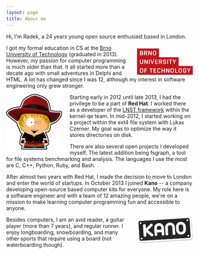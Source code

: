 ```yaml
---
layout: page
title: About me 
---
```


Hi, I'm Radek, a 24 years young open source enthusiast based in London.

<figure style="width: 30%; float: right; margin: 10px 0px 0px 20px;">
	<a href="/assets/images/vut_logo.png">
        <img src="/assets/images/vut_logo.png" alt="Logo of my university">
    </a>
</figure>

I got my formal education in CS at the
[Brno University of Technology](http://www.fit.vutbr.cz/.en)
(graduated in 2013). However, my passion for computer programming is much
older than that. It all started more than a decate ago with small adventures
in Delphi and HTML. A lot has changed since I was 12, although my interest
in software engineering only grew stronger.

<figure style="width: 30%; float: left; margin: 0px 20px 0px 0px;">
	<a href="/assets/images/redhat.png">
        <img src="/assets/images/redhat.png" alt="My Red Hat Avatar">
    </a>
</figure>

Starting early in 2012 until late 2013, I had the privilege to be a part of
**Red Hat**. I worked there as a developer of the
[LNST framework](http://www.lnst-project.org) within the kernel-qe team.
In mid-2012, I started working on a project within the ext4 file system with
Lukas Czerner. My goal was to optimize the way it stores directories on disk.

There are also several open projects I developed myself. The latest addition
being fsgraph, a tool for file systems benchmarking and analysis. The
languages I use the most are C, C++, Python, Ruby, and Bash.

After almost two years with Red Hat, I made the decision to move to London
and enter the world of startups. In October 2013 I joined **Kano** -- a company
developing open-source based computer kits for everyone. My role here is
a software engineer and with a team of 12 amazing people, we're on a mission
to make learning computer programming fun and accessible to anyone.

<figure style="width: 30%; float: right; margin: 0px 0px 0px 20px;">
	<a href="/assets/images/kano.png">
        <img src="/assets/images/kano.png" alt="Logo of KANO">
    </a>
</figure>

Besides computers, I am an avid reader, a guitar player (more than 7 years),
and regular runner. I enjoy longboarding, snowboarding, and many other sports
that require using a board (not waterboarding though).
